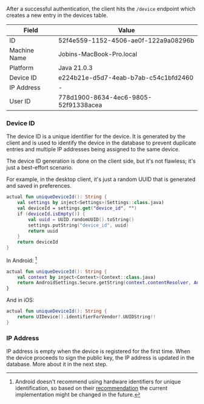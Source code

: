 After a successful authentication, the client hits the `/device` endpoint which creates a new entry in the devices table.

| Field | Value |
|-------|-------|
| ID | 52f4e559-1152-4506-ae0f-122a9a08296b |
| Machine Name | Jobins-MacBook-Pro.local |
| Platform | Java 21.0.3 |
| Device ID | e224b21e-d5d7-4eab-b7ab-c54c1bfd2460 |
| IP Address | - |
| User ID | 778d1900-8634-4ec6-9805-52f91338acea |

### Device ID
The device ID is a unique identifier for the device. It is generated by the client and is used to identify the device in the database to prevent duplicate entries and multiple IP addresses being assigned to the same device.

The device ID generation is done on the client side, but it's not flawless; it's just a best-effort scenario.

For example, in the desktop client, it's just a random UUID that is generated and saved in preferences.

```kotlin
actual fun uniqueDeviceId(): String {
    val settings by inject<Settings>(Settings::class.java)
    val deviceId = settings.get("device_id", "")
    if (deviceId.isEmpty()) {
        val uuid = UUID.randomUUID().toString()
        settings.putString("device_id", uuid)
        return uuid
    }
    return deviceId
}
```

In Android: [^1]
```kotlin
actual fun uniqueDeviceId(): String {
    val context by inject<Context>(Context::class.java)
    return AndroidSettings.Secure.getString(context.contentResolver, AndroidSettings.Secure.ANDROID_ID)
}
```
[^1]: 
    Android doesn't recommend using hardware identifiers for unique identification, so based on their [recommendation](http://developer.android.com/identity/user-data-ids) the current implementation might be changed in the future.

And in iOS:

```kotlin
actual fun uniqueDeviceId(): String {
    return UIDevice().identifierForVendor?.UUIDString!!
}
``` 

### IP Address

IP address is empty when the device is registered for the first time. When the device proceeds to sign the public key, the IP address is updated in the database. More about it in the next step.